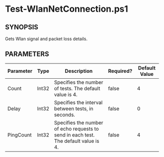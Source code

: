 # Test-WlanNetConnection.ps1

## SYNOPSIS
Gets Wlan signal and packet loss details.

## PARAMETERS
| Parameter | Type  | Description                                                                         | Required? | Default Value |
|-----------|-------|-------------------------------------------------------------------------------------|-----------|---------------|
| Count     | Int32 | Specifies the number of tests. The default value is 4.                              | false     | 4             |
| Delay     | Int32 | Specifies the interval between tests, in seconds.                                   | false     | 0             |
| PingCount | Int32 | Specifies the number of echo requests to send in each test. The default value is 4. | false     | 4             |
